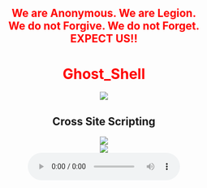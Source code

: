 <html>
    <center>
     <h2 style="color:red">
    We are Anonymous.
    We are Legion.<br>
    We do not Forgive.
    We do not Forget.<br>EXPECT US!!<br></h2>   
    <link rel="icon" type="image/x-icon" href="favicon.ico">
    <link rel="stylesheet" href="world.css">
      <h1 style="color:red">Ghost_Shell</h1><img src="https://i.ibb.co/SmLz9Fr/GHOOST.png"><br>
        <center>
        <div class="social">
            <ul class="social">
<a class="li.social-icon" href="https://www.facebook.com/"><ion-icon name="logo-facebook"></ion-icon></a>
<a class="li.social-icon" href="https://twitter.com/"><ion-icon name="logo-twitter"></ion-icon></a>
<a class="li.social-icon" href="https://www.instagram.com/"><ion-icon name="logo-instagram"></ion-icon></a>
<a class="li.social-icon" href="https://www.youtube.com/"><ion-icon name="logo-youtube"></ion-icon></a>
<a class="li.social-icon" href="https://github.com/"><ion-icon name="logo-github"></ion-icon></a>
            </ul>
            </div>
<body> 
    <center>
    <h2>Cross Site Scripting</h2>
<div class="slide_wrap">
  <div class="slide_show">
  <div class="slide_img">
    <div class="slide"><img src="https://raw.githubusercontent.com/Ghost00Shell/Khaled_AlKhawaga/98682bc2196f38e34c934ecf30694c45e5959222/Cross%20Site%20Scripting%20Zero%20To%20Hero/1.png"></div>
    <div class="slide"><img src="https://raw.githubusercontent.com/Ghost00Shell/Khaled_AlKhawaga/main/Cross%20Site%20Scripting%20Zero%20To%20Hero/2.png"></div>
    </div> 
  <div class="slide_btn">
    <a href="#" class="prev"><i class="fas fa-angle-left"></i></a>
    <a href="#" class="next"><i class="fas fa-angle-right"></i></a>
  </div>
</div>
<script type="module" src="https://unpkg.com/ionicons@5.5.2/dist/ionicons/ionicons.esm.js"></script>
<script nomodule src="https://unpkg.com/ionicons@5.5.2/dist/ionicons/ionicons.js"></script>
   <audio controls loop autoplay height="" width="">
<audio autoplay="true" src="Anonymous Hackers Song-We Are Anonymous.mp3"></audio>
     <script>alert("😎It is our great pleasure to have you on board!.A hearty welcome to you😎")</script>
            <h1 style="color:#00ff00">Copyrights&copy;2022 All Rights Reserved To Ghost_Shell</h1>

</body>
